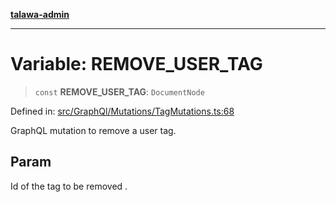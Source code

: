 [**talawa-admin**](../../../../README.md)

***

# Variable: REMOVE\_USER\_TAG

> `const` **REMOVE\_USER\_TAG**: `DocumentNode`

Defined in: [src/GraphQl/Mutations/TagMutations.ts:68](https://github.com/MayankJha014/talawa-admin/blob/0dd35cc200a4ed7562fa81ab87ec9b2a6facd18b/src/GraphQl/Mutations/TagMutations.ts#L68)

GraphQL mutation to remove a user tag.

## Param

Id of the tag to be removed .
